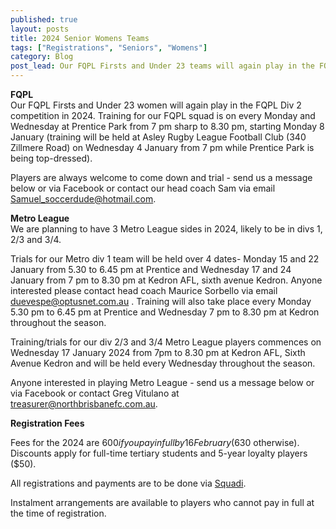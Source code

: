 ```yaml
---
published: true
layout: posts
title: 2024 Senior Womens Teams
tags: ["Registrations", "Seniors", "Womens"]
category: Blog
post_lead: Our FQPL Firsts and Under 23 teams will again play in the FQPL division 2 competition in 2024. We will also have three Metro League sides likely to be in divisions 1, 2/3 and 3/4.
---
```


**FQPL**  
Our FQPL Firsts and Under 23 women will again play in the FQPL Div 2 competition in 2024. Training for our FQPL squad is on every Monday and Wednesday at Prentice Park from 7 pm  sharp to 8.30 pm, starting Monday 8 January (training will be held at Asley Rugby League Football Club (340 Zillmere Road) on Wednesday 4 January from 7 pm while Prentice Park is being top-dressed).

Players are always welcome to come down and trial - send us a message below or via Facebook or contact our head coach Sam via email [Samuel_soccerdude@hotmail.com](Samuel_soccerdude@hotmail.com).

**Metro League**  
We are planning to have 3 Metro League sides in 2024, likely to be in divs 1, 2/3 and 3/4.

Trials for our Metro div 1 team will be held over 4 dates- Monday 15 and 22 January from 5.30 to 6.45 pm at Prentice and Wednesday 17 and 24 January from 7 pm to 8.30 pm at Kedron AFL, sixth avenue Kedron. Anyone interested please contact head coach Maurice Sorbello via email [duevespe@optusnet.com.au](duevespe@optusnet.com.au) . Training will also take place every Monday 5.30 pm to 6.45 pm at Prentice and Wednesday 7 pm to 8.30 pm at Kedron throughout the season.

Training/trials for our div 2/3 and 3/4 Metro League players commences on Wednesday 17 January 2024 from 7pm to 8.30 pm at Kedron AFL, Sixth Avenue Kedron and will be held every Wednesday throughout the season.

Anyone interested in playing Metro League - send us a message below or via Facebook or contact Greg Vitulano at [treasurer@northbrisbanefc.com.au](treasurer@northbrisbanefc.com.au).

**Registration Fees**

Fees for the 2024 are $600 if you pay in full by 16 February ($630 otherwise). Discounts apply for full-time tertiary students and 5-year loyalty players ($50).

All registrations and payments are to be done via [Squadi](https://registration.squadi.com/login).

Instalment arrangements are available to players who cannot pay in full at the time of registration.
